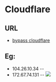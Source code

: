 # Cloudflare

## URL
* [bypass cloudflare](https://blog.detectify.com/2019/07/31/bypassing-cloudflare-waf-with-the-origin-server-ip-address/)

## Eg:
* 104.26.10.34 --
* 172.67.74.131 --
[<img src="https://i.imgur.com/QP3IrLDg.png">](https://i.imgur.com/QP3IrLDg.png)
